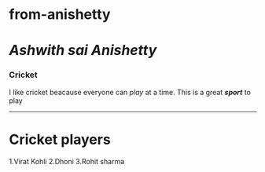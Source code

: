 # from-anishetty
# ***Ashwith sai Anishetty***
### **Cricket**
 I like cricket beacause everyone can *play* at a time.
 This is a great ***sport*** to play<br>

 ***
 # Cricket players
 1.Virat Kohli
 2.Dhoni
 3.Rohit sharma





 

